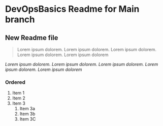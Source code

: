 # DevOpsBasics Readme for Main branch

## New Readme file

> Lorem ipsum dolorem. Lorem ipsum dolorem. Lorem ipsum dolorem. Lorem ipsum dolorem. Lorem ipsum dolorem

*Lorem ipsum dolorem. Lorem ipsum dolorem. Lorem ipsum dolorem. Lorem ipsum dolorem. Lorem ipsum dolorem*

### Ordered

1. Item 1
2. Item 2
3. Item 3
    1. Item 3a
    2. Item 3b
    3. Item 3C